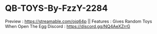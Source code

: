 # QB-TOYS-By-FzzY-2284
Preview : https://streamable.com/ojq64p || Features : Gives Random Toys When Open The Egg
Discord : https://discord.gg/NQ4AeXZrrG
